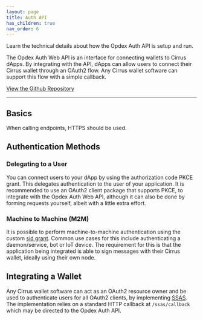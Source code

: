 ```yaml
---
layout: page
title: Auth API
has_children: true
nav_order: 6
---
```


Learn the technical details about how the Opdex Auth API is setup and run.

The Opdex Auth Web API is an interface for connecting wallets to Cirrus dApps. By integrating with the API, dApps can allow users to connect their Cirrus wallet through an OAuth2 flow. Any Cirrus wallet software can support this flow with a simple callback.

[View the Github Repository](https://github.com/opdex/auth-api)

---

## Basics

When calling endpoints, HTTPS should be used.

## Authentication Methods

### Delegating to a User

You can connect users to your dApp by using the authorization code PKCE grant. This delegates authentication to the user of your application. It is recommended to use an OAuth2 client package that supports PKCE, to integrate with the Opdex Auth Web API, although it can also be done by forming requests yourself, albeit with a little extra effort.

### Machine to Machine (M2M)

It is possible to perform machine-to-machine authentication using the custom [sid grant](oauth-sid-grant-flow). Common use cases for this include authenticating a daemon/service, bot or IoT device. The requirement for this is that the application being integrated is able to sign messages with their Cirrus wallet, ideally using their own node.

## Integrating a Wallet

Any Cirrus wallet software can act as an OAuth2 resource owner and be used to authenticate users for all OAuth2 clients, by implementing [SSAS](https://github.com/Opdex/SSAS). The implementation relies on a standard HTTP callback at `/ssas/callback` which may be directed to the Opdex Auth API.
